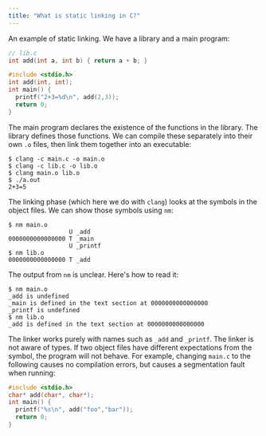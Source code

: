 ```yaml
---
title: "What is static linking in C?"
---
```


An example of static linking.
We have a library and a main program:

```c
// lib.c
int add(int a, int b) { return a + b; }
```

```c
#include <stdio.h>
int add(int, int);
int main() {
  printf("2+3=%d\n", add(2,3));
  return 0;
}
```

The main program declares the existence of the functions in the library.
The library defines those functions.
We can compile these separately into their own `.o` files,
then link them together into an executable:

```
$ clang -c main.c -o main.o
$ clang -c lib.c -o lib.o
$ clang main.o lib.o
$ ./a.out
2+3=5
```

The linking phase (which here we do with `clang`)
looks at the symbols in the object files.
We can show those symbols using `nm`:

```
$ nm main.o
                 U _add
0000000000000000 T _main
                 U _printf
$ nm lib.o
0000000000000000 T _add
```

The output from `nm` is unclear. Here's how to read it:

```
$ nm main.o
_add is undefined
_main is defined in the text section at 0000000000000000
_printf is undefined
$ nm lib.o
_add is defined in the text section at 0000000000000000
```

The linker works purely with names such as `_add` and `_printf`.
The linker is not aware of types.
If two object files have different expectations from the symbol,
the program will not behave.
For example, changing `main.c` to the following causes no compilation errors,
but causes a segmentation fault when running:

```c
#include <stdio.h>
char* add(char*, char*);
int main() {
  printf("%s\n", add("foo","bar"));
  return 0;
}
```

